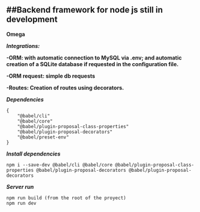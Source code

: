 ##Backend framework for node js still in development
--
**Omega**

***Integrations:***

**-ORM: with automatic connection to MySQL via .env; and automatic creation of a SQLite database if requested in the configuration file.**

**-ORM request: simple db requests**

**-Routes: Creation of routes using decorators.**


***Dependencies***
```
{
    "@babel/cli"
    "@babel/core"
    "@babel/plugin-proposal-class-properties"
    "@babel/plugin-proposal-decorators"
    "@babel/preset-env"
}
```

***Install dependencies***
```
npm i --save-dev @babel/cli @babel/core @babel/plugin-proposal-class-properties @babel/plugin-proposal-decorators @babel/plugin-proposal-decorators

```
***Server run***
```
npm run build (from the root of the proyect)
npm run dev
